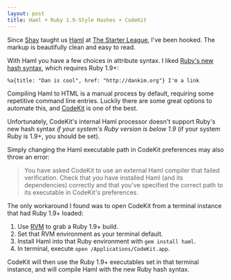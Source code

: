 ```yaml
---
layout: post
title: Haml + Ruby 1.9-Style Hashes + CodeKit
---
```

Since [Shay](https://twitter.com/shayhowe) taught us [Haml](http://learn.shayhowe.com/advanced-html-css/preprocessors#haml) at [The Starter League](http://starterleague.com), I've been hooked. The markup is beautifully clean and easy to read.

With Haml you have a few choices in attribute syntax. I liked [Ruby's new hash syntax](http://haml.info/docs/yardoc/file.REFERENCE.html#ruby_19style_hashes), which requires Ruby 1.9+:

`%a{title: "Dan is cool", href: "http://dankim.org"} I'm a link`

Compiling Haml to HTML is a manual process by default, requiring some repetitive command line entries. Luckily there are some great options to automate this, and [CodeKit](http://incident57.com/codekit/) is one of the best.

Unfortunately, CodeKit's internal Haml processor doesn't support Ruby's new hash syntax _if your system's Ruby version is below 1.9_ (if your system Ruby is 1.9+, you should be set).

Simply changing the Haml executable path in CodeKit preferences may also throw an error:

> You have asked CodeKit to use an external Haml compiler that failed verification. Check that you have installed Haml (and its dependencies) correctly and that you've specified the correct path to its executable in CodeKit's preferences.

The only workaround I found was to open CodeKit from a terminal instance that had Ruby 1.9+ loaded:

1. Use [RVM](https://rvm.io/) to grab a Ruby 1.9+ build.
1. Set that RVM environment as your terminal default.
1. Install Haml into that Ruby environment with `gem install haml`.
1. In terminal, execute `open /Applications/CodeKit.app`.

CodeKit will then use the Ruby 1.9+ executables set in that terminal instance, and will compile Haml with the new Ruby hash syntax.



